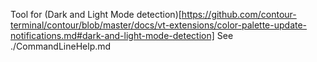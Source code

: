Tool for (Dark and Light Mode detection)[https://github.com/contour-terminal/contour/blob/master/docs/vt-extensions/color-palette-update-notifications.md#dark-and-light-mode-detection]
See ./CommandLineHelp.md
